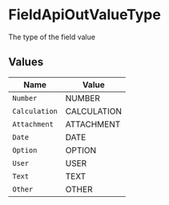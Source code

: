 # FieldApiOutValueType

The type of the field value


## Values

| Name          | Value         |
| ------------- | ------------- |
| `Number`      | NUMBER        |
| `Calculation` | CALCULATION   |
| `Attachment`  | ATTACHMENT    |
| `Date`        | DATE          |
| `Option`      | OPTION        |
| `User`        | USER          |
| `Text`        | TEXT          |
| `Other`       | OTHER         |